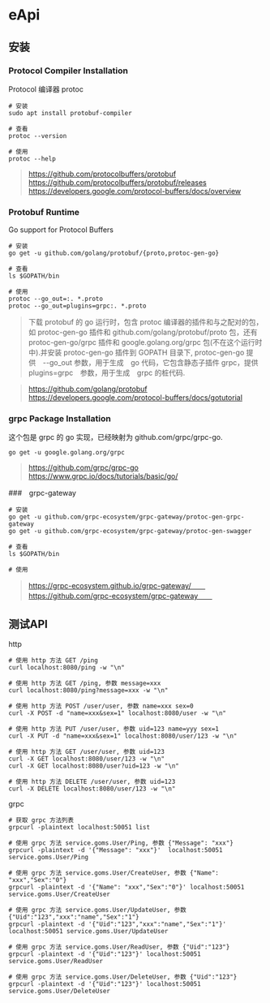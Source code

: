 # eApi




## 安装


### Protocol Compiler Installation
Protocol 编译器 protoc
 
```
# 安装
sudo apt install protobuf-compiler

# 查看
protoc --version

# 使用
protoc --help
```
>https://github.com/protocolbuffers/protobuf  
https://github.com/protocolbuffers/protobuf/releases  
https://developers.google.com/protocol-buffers/docs/overview 

### Protobuf Runtime
Go support for Protocol Buffers

```
# 安装
go get -u github.com/golang/protobuf/{proto,protoc-gen-go}

# 查看
ls $GOPATH/bin

# 使用
protoc --go_out=:. *.proto
protoc --go_out=plugins=grpc:. *.proto
```
>下载 protobuf 的 go 运行时，包含 protoc 编译器的插件和与之配对的包，如 protoc-gen-go 插件和 github.com/golang/protobuf/proto 包，还有 protoc-gen-go/grpc 插件和 google.golang.org/grpc 包(不在这个运行时中).并安装 protoc-gen-go 插件到 GOPATH 目录下, protoc-gen-go 提供　--go_out 参数，用于生成　go 代码，它包含静态子插件 grpc，提供　plugins=grpc　参数，用于生成　grpc 的桩代码.   

>https://github.com/golang/protobuf  
https://developers.google.com/protocol-buffers/docs/gotutorial  

### grpc Package Installation

这个包是 grpc 的 go 实现，已经映射为 github.com/grpc/grpc-go.

```
go get -u google.golang.org/grpc
```

>https://github.com/grpc/grpc-go  
https://www.grpc.io/docs/tutorials/basic/go/   


###　grpc-gateway

```
# 安装
go get -u github.com/grpc-ecosystem/grpc-gateway/protoc-gen-grpc-gateway
go get -u github.com/grpc-ecosystem/grpc-gateway/protoc-gen-swagger

# 查看
ls $GOPATH/bin

# 使用

```

>https://grpc-ecosystem.github.io/grpc-gateway/　　
https://github.com/grpc-ecosystem/grpc-gateway　　


## 测试API

http
```
# 使用 http 方法 GET /ping
curl localhost:8080/ping -w "\n"

# 使用 http 方法 GET /ping, 参数 message=xxx
curl localhost:8080/ping?message=xxx -w "\n"

# 使用 http 方法 POST /user/user, 参数 name=xxx sex=0
curl -X POST -d "name=xxx&sex=1" localhost:8080/user -w "\n"

# 使用 http 方法 PUT /user/user, 参数 uid=123 name=yyy sex=1
curl -X PUT -d "name=xxx&sex=1" localhost:8080/user/123 -w "\n"

# 使用 http 方法 GET /user/user, 参数 uid=123
curl -X GET localhost:8080/user/123 -w "\n"
curl -X GET localhost:8080/user?uid=123 -w "\n"

# 使用 http 方法 DELETE /user/user, 参数 uid=123
curl -X DELETE localhost:8080/user/123 -w "\n" 
```

grpc
```
# 获取 grpc 方法列表
grpcurl -plaintext localhost:50051 list

# 使用 grpc 方法 service.goms.User/Ping, 参数 {"Message": "xxx"}
grpcurl -plaintext -d '{"Message": "xxx"}'  localhost:50051 service.goms.User/Ping

# 使用 grpc 方法 service.goms.User/CreateUser, 参数 {"Name": "xxx","Sex":"0"}
grpcurl -plaintext -d '{"Name": "xxx","Sex":"0"}' localhost:50051 service.goms.User/CreateUser

# 使用 grpc 方法 service.goms.User/UpdateUser, 参数 {"Uid":"123","xxx":"name","Sex":"1"} 
grpcurl -plaintext -d '{"Uid":"123","xxx":"name","Sex":"1"}' localhost:50051 service.goms.User/UpdateUser

# 使用 grpc 方法 service.goms.User/ReadUser, 参数 {"Uid":"123"}
grpcurl -plaintext -d '{"Uid":"123"}' localhost:50051 service.goms.User/ReadUser

# 使用 grpc 方法 service.goms.User/DeleteUser, 参数 {"Uid":"123"}
grpcurl -plaintext -d '{"Uid":"123"}' localhost:50051 service.goms.User/DeleteUser
```
